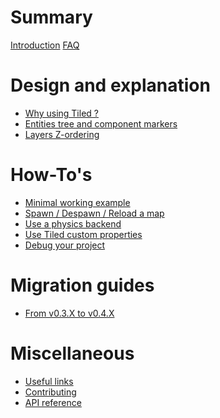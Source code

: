 # Summary

[Introduction](README.md)
[FAQ](FAQ.md)

# Design and explanation

- [Why using Tiled ?](design/why-tiled.md)
- [Entities tree and component markers]()
- [Layers Z-ordering]()

# How-To's

- [Minimal working example](guides/minimal.md)
- [Spawn / Despawn / Reload a map]()
- [Use a physics backend](guides/physics.md)
- [Use Tiled custom properties](guides/properties.md)
- [Debug your project]()

# Migration guides

- [From v0.3.X to v0.4.X]()

# Miscellaneous

- [Useful links](misc/useful-links.md)
- [Contributing](misc/contributing.md)
- [API reference](misc/api-reference.md)